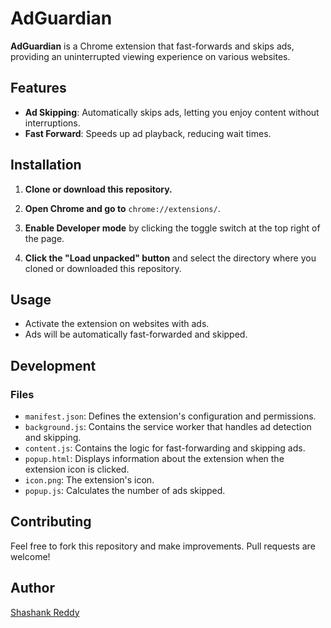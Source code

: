 
AdGuardian
==========

**AdGuardian** is a Chrome extension that fast-forwards and skips ads, providing an uninterrupted viewing experience on various websites.

Features
--------

*   **Ad Skipping**: Automatically skips ads, letting you enjoy content without interruptions.
*   **Fast Forward**: Speeds up ad playback, reducing wait times.

Installation
------------

1.  **Clone or download this repository.**
    
2.  **Open Chrome and go to** `chrome://extensions/`.
    
3.  **Enable Developer mode** by clicking the toggle switch at the top right of the page.
    
4.  **Click the "Load unpacked" button** and select the directory where you cloned or downloaded this repository.
    

Usage
-----

*   Activate the extension on websites with ads.
*   Ads will be automatically fast-forwarded and skipped.

Development
-----------

### Files

*   `manifest.json`: Defines the extension's configuration and permissions.
*   `background.js`: Contains the service worker that handles ad detection and skipping.
*   `content.js`: Contains the logic for fast-forwarding and skipping ads.
*   `popup.html`: Displays information about the extension when the extension icon is clicked.
*   `icon.png`: The extension's icon.
*   `popup.js`: Calculates the number of ads skipped.

Contributing
------------

Feel free to fork this repository and make improvements. Pull requests are welcome!

Author
------

[Shashank Reddy](https://github.com/shashank-amireddy)